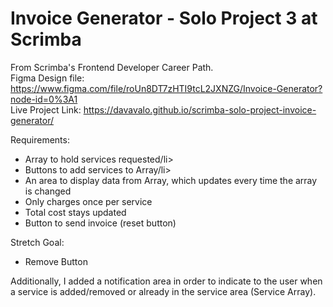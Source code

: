 # Invoice Generator - Solo Project 3 at Scrimba

From Scrimba's Frontend Developer Career Path.<br />
Figma Design file: https://www.figma.com/file/roUn8DT7zHTI9tcL2JXNZG/Invoice-Generator?node-id=0%3A1 <br />
Live Project Link: https://davavalo.github.io/scrimba-solo-project-invoice-generator/

Requirements:
<ul>
  <li>Array to hold services requested/li>
  <li>Buttons to add services to Array/li>
  <li>An area to display data from Array, which updates every time the array is changed</li>
  <li>Only charges once per service</li>
  <li>Total cost stays updated</li>
  <li>Button to send invoice (reset button)</li>
</ul>

Stretch Goal: 
<ul>
  <li>Remove Button</li>
  </ul>
  
Additionally, I added a notification area in order to indicate to the user when a service is added/removed or already in the service area (Service Array).
